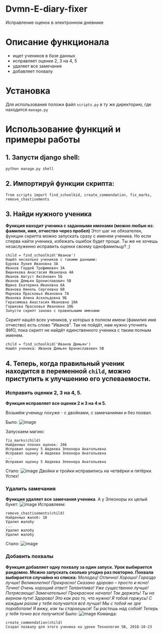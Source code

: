 # Dvmn-E-diary-fixer
Исправление оценок в электронном дневнике

# Описание функционала
* ищет учеников в базе данных
* исправляет оценки 2, 3 на 4, 5
* удаляет все замечания
* добавляет похвалу

# Установка
Для использования положи файл `scripts.py` в ту же директорию, где находится `manage.py`

# Использование функций и примеры работы
## 1. Запусти django shell:
```
python manage.py shell
```

## 2. Импортируй функции скрипта:
```
from scripts import find_schoolkid, create_commendation, fix_marks, remove_chastisements
```

## 3. Найди нужного ученика
**Функция находит ученика с заданными именами (можно любые из: фамилия, имя, отчество через пробел)**
Этот шаг не обязателен, функции скрипта можно запускать сразу с именем ученика. Но если сперва найти ученика, избежать ошибок будет проще. Ты же не хочешь незаслуженно исправить оценки своему однофамильцу? ;)
```
child = find_schoolkid('Иванов')
Нашёл несколько учеников с такими данными:
Бурова Лукия Ивановна 3А
Иванов Гордей Трофимович 3А
Вишнякова Анастасия Ивановна 4А
Иванов Август Аксёнович 5Б
Иванов Демьян Брониславович 5В
Юдина Екатерина Ивановна 6А
Иванова Нинель Сергеевна 6В
Маркова Прасковья Ивановна 7А
Иванова Алина Аскольдовна 9Б
Герасимова Анастасия Ивановна 10А
Горшкова Прасковья Ивановна 10Б
Запусти скрипт заново с правильными именами
```
Скрипт нашёл всех учеников, у которых в полном имени (фамилия имя отчество) есть слово "Иванов". Так не пойдёт, нам нужно уточнять ФИО, пока скрипт не найдёт единственного ученика с таким полным именем.
```
child = find_schoolkid('Иванов Демьян') 
Нашёл ученика: Иванов Демьян Брониславович 5В
```
## 4. Теперь, когда правильный ученик находится в переменной `child`, можно приступить к улучшению его успеваемости.
### Исправить оценки 2, 3 на 4, 5.
**Функция исправляет все оценки 2 и 3 на 4 и 5.**

Возьмём ученицу похуже - с двойками, с замечаниями и без похвал.

Было:
![image](https://github.com/vdesyatke/Dvmn-E-diary-fixer/assets/72273263/a252ce55-7c8b-442a-9398-8578aeb8b315)

Запускаем магию:
```
fix_marks(child)
Найденных плохих оценок: 266
Исправил оценку 5 Авдеева Элеонора Анатольевна
Исправил оценку 4 Авдеева Элеонора Анатольевна
...
Исправил оценку 5 Авдеева Элеонора Анатольевна
```
Стало: 
![image](https://github.com/vdesyatke/Dvmn-E-diary-fixer/assets/72273263/0ecdd5e0-0fa6-4dd0-8d30-ffba7aef0fd4)
Двойки и тройки исправились на четвёрки и пятёрки. Успех!

### Удалить замечания
**Функция удаляет все замечания ученика**.
А у Элеоноры их целый букет:
![image](https://github.com/vdesyatke/Dvmn-E-diary-fixer/assets/72273263/8e0fd01f-1994-4cc4-9aea-4b18aa7219c9)
Исправляем:
```
remove_chastisements(child)
Найденных жалоб: 10
Удалил жалобу
...
Удалил жалобу
Удалил жалобу
```
Стало:
![image](https://github.com/vdesyatke/Dvmn-E-diary-fixer/assets/72273263/f70b464c-11dc-49d5-89ac-1cf90ec3cf98)

### Добавить похвалы
**Функция добавляет одну похвалу за один запуск. Урок выбирается рандомно. Можно запускать сколько угодно раз повторно. Похвала выбирается случайно из списка:**
_Молодец! Отлично! Хорошо! Гораздо лучше! Великолепно! Прекрасно! Сказано здорово – просто и ясно! Точно! Очень хороший ответ! Талантливо! Уже существенно лучше! Потрясающе! Замечательно! Прекрасное начало! Так держать! Ты на верном пути! Здорово! Это как раз то, что нужно! Я тобой горжусь! С каждым разом у тебя получается всё лучше! Мы с тобой не зря поработали! Я вижу, как ты стараешься! Ты растешь над собой! Теперь у тебя точно все получится!_
Было: 
![image](https://github.com/vdesyatke/Dvmn-E-diary-fixer/assets/72273263/f70b464c-11dc-49d5-89ac-1cf90ec3cf98)
Команда:
```
create_commendation(child)
Создал похвалу для этого ученика на уроке Технология 5В, 2018-10-23
```
